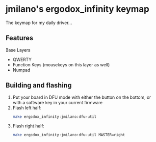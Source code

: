 # jmilano's ergodox_infinity keymap

The keymap for my daily driver...

## Features

Base Layers

- QWERTY
- Function Keys (mousekeys on this layer as well)
- Numpad

## Building and flashing

1. Put your board in DFU mode with either the button on the bottom, or with a software key in your current firmware
2. Flash left half:
    ```bash
    make ergodox_infinity:jmilano:dfu-util
    ```
3. Flash right half:
    ```bash
    make ergodox_infinity:jmilano:dfu-util MASTER=right
    ```
